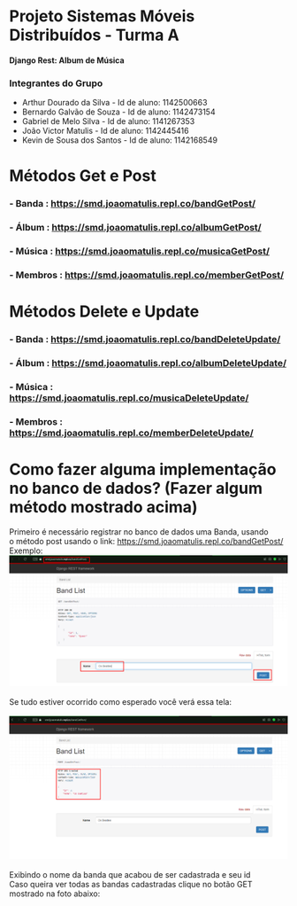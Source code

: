 # Projeto Sistemas Móveis Distribuídos - Turma A
#### Django Rest: Album de Música

### Integrantes do Grupo
- Arthur Dourado da Silva - Id de aluno: 1142500663
- Bernardo Galvão de Souza - Id de aluno: 1142473154
- Gabriel de Melo Silva - Id de aluno: 1141267353
- João Victor Matulis - Id de aluno: 1142445416
- Kevin de Sousa dos Santos - Id de aluno: 1142168549

# Métodos Get e Post
### - Banda : https://smd.joaomatulis.repl.co/bandGetPost/
### - Álbum : https://smd.joaomatulis.repl.co/albumGetPost/
### - Música : https://smd.joaomatulis.repl.co/musicaGetPost/
### - Membros : https://smd.joaomatulis.repl.co/memberGetPost/

# Métodos Delete e Update

### - Banda : https://smd.joaomatulis.repl.co/bandDeleteUpdate/
### - Álbum : https://smd.joaomatulis.repl.co/albumDeleteUpdate/
### - Música : https://smd.joaomatulis.repl.co/musicaDeleteUpdate/
### - Membros : https://smd.joaomatulis.repl.co/memberDeleteUpdate/

# Como fazer alguma implementação no banco de dados? (Fazer algum método mostrado acima)
Primeiro é necessário registrar no banco de dados uma Banda, usando<br />
o método post usando o link: https://smd.joaomatulis.repl.co/bandGetPost/<br />
Exemplo:<br />
![Página cadastro banda](./Imagens/TelaPostBand.png)
<br />
<br />
Se tudo estiver ocorrido como esperado você verá essa tela:<br />
<br />
![Página banda cadastrada](./Imagens/TelaPostBandInserido.png)<br />
<br />
Exibindo o nome da banda que acabou de ser cadastrada e seu id
<br />
Caso queira ver todas as bandas cadastradas clique no botão GET mostrado na foto abaixo:
<br />

<br />
